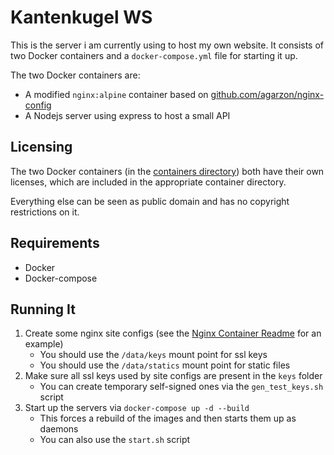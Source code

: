# Kantenkugel WS

This is the server i am currently using to host my own website.
It consists of two Docker containers and a `docker-compose.yml` file for starting it up.

The two Docker containers are:

 - A modified `nginx:alpine` container based on [github.com/agarzon/nginx-config](https://github.com/agarzon/nginx-config)
 - A Nodejs server using express to host a small API

## Licensing

The two Docker containers (in the [containers directory](/containers)) both have their own licenses, which are included in the appropriate container directory.

Everything else can be seen as public domain and has no copyright restrictions on it.

## Requirements

 - Docker
 - Docker-compose

## Running It

 1. Create some nginx site configs (see the [Nginx Container Readme](/containers/nginx/README.MD) for an example)
    - You should use the `/data/keys` mount point for ssl keys
    - You should use the `/data/statics` mount point for static files
 2. Make sure all ssl keys used by site configs are present in the `keys` folder
    - You can create temporary self-signed ones via the `gen_test_keys.sh` script
 3. Start up the servers via `docker-compose up -d --build`
    - This forces a rebuild of the images and then starts them up as daemons
    - You can also use the `start.sh` script
